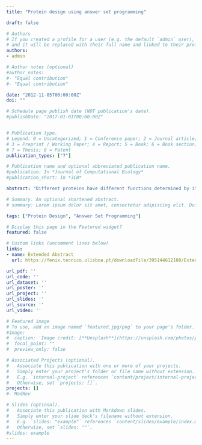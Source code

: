 ```yaml
---
title: "Protein design using answer set programming"

draft: false

# Authors
# If you created a profile for a user (e.g. the default `admin` user), write the username (folder name) here 
# and it will be replaced with their full name and linked to their profile.
authors:
- admin

# Author notes (optional)
#author_notes:
#- "Equal contribution"
#- "Equal contribution"

date: "2012-11-05T00:00:00Z"
doi: ""

# Schedule page publish date (NOT publication's date).
#publishDate: "2017-01-01T00:00:00Z"


# Publication type.
# Legend: 0 = Uncategorized; 1 = Conference paper; 2 = Journal article;
# 3 = Preprint / Working Paper; 4 = Report; 5 = Book; 6 = Book section;
# 7 = Thesis; 8 = Patent
publication_types: ["7"]

# Publication name and optional abbreviated publication name.
#publication: In *Journal of Computational Biology*
#publication_short: In *JCB*

abstract: "Different proteins have different functions determined by its structure. Proteins are a sequence of amino acids folded into a three-dimensional structure. Each amino acid is formed by an amine group, a carboxyl group and a side-chain. The side-chain is specific for each amino acid and each amino acid can have numerous possible side-chain conformations, called rotamers. A protein has an energy associated and this energy depends on the amino acids and side-chain that form the protein. Predicting the set of amino acids and respective side-chain that minimizes the total energy of a protein is therefore a very important problem, called protein design. In this work we develop a program to solve the protein design problem using Answer Set Programming. Answer Set Programming (ASP) is an approach to declarative solving problems. This work describes the ASP program implemented to solve protein design problems, using the ASP grounder gringo and the ASP solver clasp to search for the answer sets of the program. Two approaches of the protein design problem were considered: one considered that the amino acids of the protein to design are kept fixed; the other considered that the amino acids are not kept fixed and therefore the amino acids and respective side-chains must be determined. In this work were made two implementations in ASP for the protein design problem. One is a simple codification and the other uses a multi-criteria optimization. Moreover, there were implemented three algorithms of dead-end elimination (DEE): Original DEE; Simple Goldstein; and Simple Split."

# Summary. An optional shortened abstract.
# summary: Lorem ipsum dolor sit amet, consectetur adipiscing elit. Duis posuere tellus ac convallis placerat. Proin tincidunt magna sed ex sollicitudin condimentum.

tags: ["Protein Design", "Answer Set Programming"]

# Display this page in the Featured widget?
featured: false

# Custom links (uncomment lines below)
links:
- name: Extended Abstract
  url: https://fenix.tecnico.ulisboa.pt/downloadFile/395144612108/ExtendedAbstract-MEIC-T-63543-JoaoGouveia.pdf

url_pdf: ''
url_code: ''
url_dataset: ''
url_poster: ''
url_project: ''
url_slides: ''
url_source: ''
url_video: ''

# Featured image
# To use, add an image named `featured.jpg/png` to your page's folder. 
#image:
#  caption: 'Image credit: [**Unsplash**](https://unsplash.com/photos/pLCdAaMFLTE)'
#  focal_point: ""
#  preview_only: false

# Associated Projects (optional).
#   Associate this publication with one or more of your projects.
#   Simply enter your project's folder or file name without extension.
#   E.g. `internal-project` references `content/project/internal-project/index.md`.
#   Otherwise, set `projects: []`.
projects: []
#- ModRev

# Slides (optional).
#   Associate this publication with Markdown slides.
#   Simply enter your slide deck's filename without extension.
#   E.g. `slides: "example"` references `content/slides/example/index.md`.
#   Otherwise, set `slides: ""`.
#slides: example
---
```



